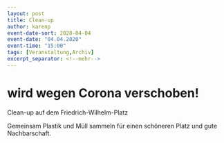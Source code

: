 ```yaml
---
layout: post
title: Clean-up
author: karenp
event-date-sort: 2020-04-04
event-date: "04.04.2020"
event-time: "15:00"
tags: [Veranstaltung,Archiv]
excerpt_separator: <!--mehr-->
---
```


# wird wegen Corona verschoben!<!--mehr-->

Clean-up auf dem Friedrich-Wilhelm-Platz

Gemeinsam Plastik und Müll sammeln für einen schöneren Platz und gute Nachbarschaft.

